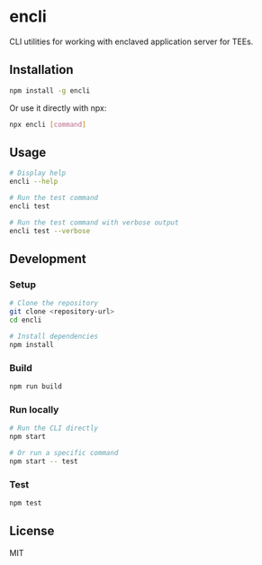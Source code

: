 # encli

CLI utilities for working with enclaved application server for TEEs.

## Installation

```bash
npm install -g encli
```

Or use it directly with npx:

```bash
npx encli [command]
```

## Usage

```bash
# Display help
encli --help

# Run the test command
encli test

# Run the test command with verbose output
encli test --verbose
```

## Development

### Setup

```bash
# Clone the repository
git clone <repository-url>
cd encli

# Install dependencies
npm install
```

### Build

```bash
npm run build
```

### Run locally

```bash
# Run the CLI directly
npm start

# Or run a specific command
npm start -- test
```

### Test

```bash
npm test
```

## License

MIT
